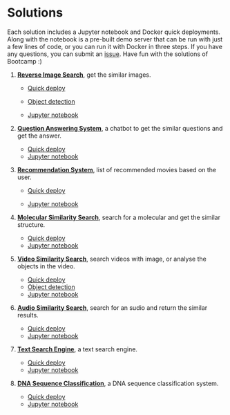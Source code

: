 # Solutions
Each solution includes a Jupyter notebook and Docker quick deployments. Along with the notebook is a pre-built demo server that can be run with just a few lines of code, or you can run it with Docker in three steps. If you have any questions, you can submit an [issue](https://github.com/milvus-io/bootcamp/issues/new/choose). Have fun with the solutions of Bootcamp :)

1. [**Reverse Image Search**](./reverse_image_search), get the similar images.

   - [Quick deploy](./reverse_image_search/quick_deploy)

   - [Object detection](./reverse_image_search/object_detection)

   - [Jupyter notebook](./reverse_image_search/reverse_image_search.ipynb)

2. [**Question Answering System**](./question_answering_system), a chatbot to get the similar questions and get the answer.

   - [Quick deploy](./question_answering_system/quick_deploy)
   -  [Jupyter notebook](./question_answering_system/question_answering.ipynb)

3. [**Recommendation System**](./recommendation_system), list of recommended movies based on the user.

   - [Quick deploy](./recommendation_system/quick_deploy)

   - [Jupyter notebook](./recommendation_system/recommendation_system.ipynb)

4. [**Molecular Similarity Search**](./solutions/molecular_similarity_search), search for a molecular and get the similar structure.
   - [Quick deploy](./molecular_similarity_search/quick_deploy)
   - [Jupyter notebook](./molecular_similarity_search/molecular_search.ipynb)
5. [**Video Similarity Search**](./video_similarity_search), search videos with image, or analyse the objects in the video.
   - [Quick deploy](./video_similarity_search/quick_deploy)
   - [Object detection](./video_similarity_search/object_detection)
   - [Jupyter notebook](./video_similarity_search/video_similarity_search.ipynb)
6. [**Audio Similarity Search**](./audio_similarity_search), search for an sudio and return the similar results.
   - [Quick deploy](./audio_similarity_search/quick_deploy)
   - [Jupyter notebook](./audio_similarity_search/audio_similarity_search.ipynb)
7. [**Text Search Engine**](./text_search_engine), a text search engine.
   - [Quick deploy](./text_search_engine/quick_deploy)
   - [Jupyter notebook](./text_search_engine/text_search_engine.ipynb)
8. [**DNA Sequence Classification**](./dna_sequence_classification), a DNA sequence classification system.
   - [Quick deploy](./text_search_engine/quick_deploy)
   - [Jupyter notebook](./dna_sequence_classification/dna_sequence_classification.ipynb)